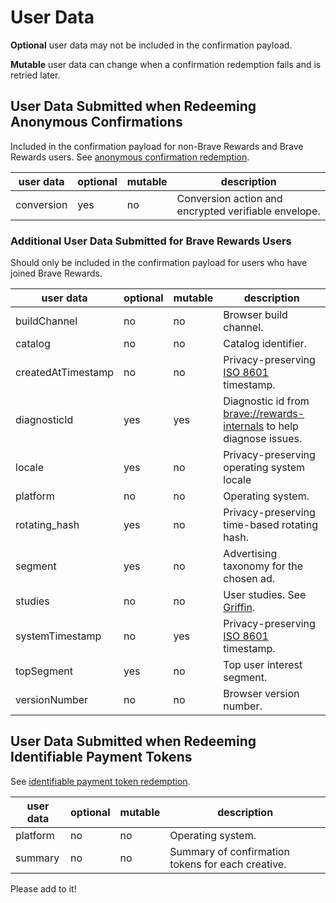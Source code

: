 # User Data

**Optional** user data may not be included in the confirmation payload.

**Mutable** user data can change when a confirmation redemption fails and is retried later.

## User Data Submitted when Redeeming Anonymous Confirmations

Included in the confirmation payload for non-Brave Rewards and Brave Rewards users. See [anonymous confirmation redemption](../utility/redeem_confirmation/README.md).

| user data  | optional  | mutable  | description  |
|---|---|---|---|
| conversion  | yes  | no  | Conversion action and encrypted verifiable envelope.  |

### Additional User Data Submitted for Brave Rewards Users

Should only be included in the confirmation payload for users who have joined Brave Rewards.

| user data  | optional  | mutable  | description  |
|---|---|---|---|
| buildChannel  | no  | no  | Browser build channel.  |
| catalog  | no  | no  |  Catalog identifier.  |
| createdAtTimestamp  | no  | no  | Privacy-preserving [ISO 8601](https://en.wikipedia.org/wiki/ISO_8601) timestamp.  |
| diagnosticId  | yes  | yes  | Diagnostic id from [brave://rewards-internals](brave://rewards-internals) to help diagnose issues.  |
| locale  | yes  | no  | Privacy-preserving operating system locale  |
| platform  | no  | no  | Operating system.  |
| rotating_hash  | yes  | no  | Privacy-preserving time-based rotating hash.  |
| segment  | yes  | no  | Advertising taxonomy for the chosen ad.  |
| studies  | no  | no  | User studies. See [Griffin](https://github.com/brave/brave-browser/wiki/Brave-Variations-(Griffin)).  |
| systemTimestamp  | no  | yes  | Privacy-preserving [ISO 8601](https://en.wikipedia.org/wiki/ISO_8601) timestamp.  |
| topSegment  | yes  | no  | Top user interest segment. |
| versionNumber  | no  | no  | Browser version number.  |

## User Data Submitted when Redeeming Identifiable Payment Tokens

See [identifiable payment token redemption](../utility/redeem_payment_tokens/README.md).

| user data  | optional  | mutable  | description  |
|---|---|---|---|
| platform  | no  | no  | Operating system.  |
| summary  | no  | no  | Summary of confirmation tokens for each creative.  |

Please add to it!
